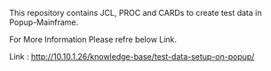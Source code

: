 This repository contains JCL, PROC and CARDs to create test data in Popup-Mainframe.

For More Information Please refre below Link.

Link : http://10.10.1.26/knowledge-base/test-data-setup-on-popup/
